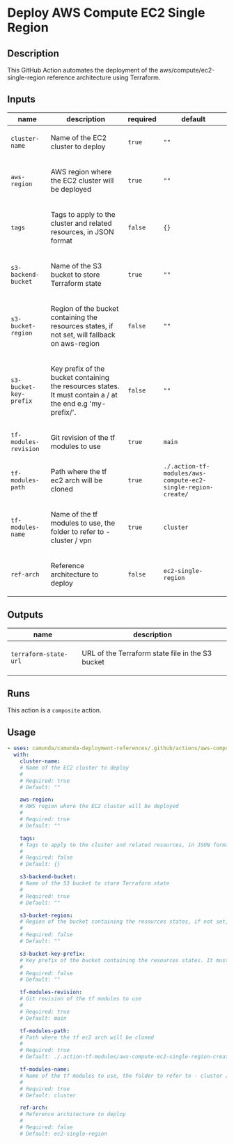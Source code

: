 # Deploy AWS Compute EC2 Single Region

## Description

This GitHub Action automates the deployment of the aws/compute/ec2-single-region reference architecture using Terraform.


## Inputs

| name | description | required | default |
| --- | --- | --- | --- |
| `cluster-name` | <p>Name of the EC2 cluster to deploy</p> | `true` | `""` |
| `aws-region` | <p>AWS region where the EC2 cluster will be deployed</p> | `true` | `""` |
| `tags` | <p>Tags to apply to the cluster and related resources, in JSON format</p> | `false` | `{}` |
| `s3-backend-bucket` | <p>Name of the S3 bucket to store Terraform state</p> | `true` | `""` |
| `s3-bucket-region` | <p>Region of the bucket containing the resources states, if not set, will fallback on aws-region</p> | `false` | `""` |
| `s3-bucket-key-prefix` | <p>Key prefix of the bucket containing the resources states. It must contain a / at the end e.g 'my-prefix/'.</p> | `false` | `""` |
| `tf-modules-revision` | <p>Git revision of the tf modules to use</p> | `true` | `main` |
| `tf-modules-path` | <p>Path where the tf ec2 arch will be cloned</p> | `true` | `./.action-tf-modules/aws-compute-ec2-single-region-create/` |
| `tf-modules-name` | <p>Name of the tf modules to use, the folder to refer to - cluster / vpn</p> | `true` | `cluster` |
| `ref-arch` | <p>Reference architecture to deploy</p> | `false` | `ec2-single-region` |


## Outputs

| name | description |
| --- | --- |
| `terraform-state-url` | <p>URL of the Terraform state file in the S3 bucket</p> |


## Runs

This action is a `composite` action.

## Usage

```yaml
- uses: camunda/camunda-deployment-references/.github/actions/aws-compute-ec2-single-region-create@main
  with:
    cluster-name:
    # Name of the EC2 cluster to deploy
    #
    # Required: true
    # Default: ""

    aws-region:
    # AWS region where the EC2 cluster will be deployed
    #
    # Required: true
    # Default: ""

    tags:
    # Tags to apply to the cluster and related resources, in JSON format
    #
    # Required: false
    # Default: {}

    s3-backend-bucket:
    # Name of the S3 bucket to store Terraform state
    #
    # Required: true
    # Default: ""

    s3-bucket-region:
    # Region of the bucket containing the resources states, if not set, will fallback on aws-region
    #
    # Required: false
    # Default: ""

    s3-bucket-key-prefix:
    # Key prefix of the bucket containing the resources states. It must contain a / at the end e.g 'my-prefix/'.
    #
    # Required: false
    # Default: ""

    tf-modules-revision:
    # Git revision of the tf modules to use
    #
    # Required: true
    # Default: main

    tf-modules-path:
    # Path where the tf ec2 arch will be cloned
    #
    # Required: true
    # Default: ./.action-tf-modules/aws-compute-ec2-single-region-create/

    tf-modules-name:
    # Name of the tf modules to use, the folder to refer to - cluster / vpn
    #
    # Required: true
    # Default: cluster

    ref-arch:
    # Reference architecture to deploy
    #
    # Required: false
    # Default: ec2-single-region
```
